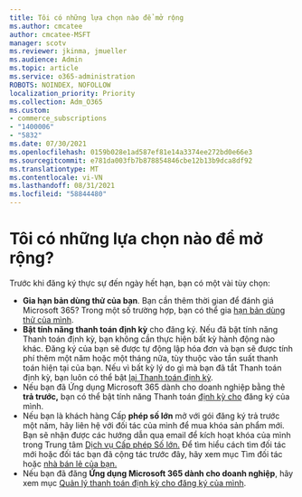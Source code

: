 ```yaml
---
title: Tôi có những lựa chọn nào để mở rộng
ms.author: cmcatee
author: cmcatee-MSFT
manager: scotv
ms.reviewer: jkinma, jmueller
ms.audience: Admin
ms.topic: article
ms.service: o365-administration
ROBOTS: NOINDEX, NOFOLLOW
localization_priority: Priority
ms.collection: Adm_O365
ms.custom:
- commerce_subscriptions
- "1400006"
- "5832"
ms.date: 07/30/2021
ms.openlocfilehash: 0159b028e1ad587ef81e14a3374ee272bd0e66e3
ms.sourcegitcommit: e781da003fb7b878854846cbe12b13b9dca8df92
ms.translationtype: MT
ms.contentlocale: vi-VN
ms.lasthandoff: 08/31/2021
ms.locfileid: "58844480"
---
```

# <a name="what-are-my-options-to-extend"></a>Tôi có những lựa chọn nào để mở rộng?

Trước khi đăng ký thực sự đến ngày hết hạn, bạn có một vài tùy chọn:

- **Gia hạn bản dùng thử của bạn**.  Bạn cần thêm thời gian để đánh giá Microsoft 365? Trong một số trường hợp, bạn có thể gia  [hạn bản dùng thử của mình](https://docs.microsoft.com/microsoft-365/commerce/extend-your-trial).  
- **Bật tính năng thanh toán định kỳ** cho đăng ký. Nếu đã bật tính năng Thanh toán định kỳ, bạn không cần thực hiện bất kỳ hành động nào khác. Đăng ký của bạn sẽ được tự động lập hóa đơn và bạn sẽ được tính phí thêm một năm hoặc một tháng nữa, tùy thuộc vào tần suất thanh toán hiện tại của bạn. Nếu vì bất kỳ lý do gì mà bạn đã tắt Thanh toán định kỳ, bạn luôn có thể bật  [lại Thanh toán định kỳ](https://docs.microsoft.com/microsoft-365/commerce/subscriptions/renew-your-subscription).
- Nếu bạn đã Ứng dụng Microsoft 365 dành cho doanh nghiệp bằng thẻ **trả trước,** bạn có thể bật tính năng Thanh toán [định kỳ cho](https://docs.microsoft.com/microsoft-365/commerce/subscriptions/renew-your-subscription) đăng ký của mình.
- Nếu bạn là khách hàng Cấp  **phép số lớn**  mở với gói đăng ký trả trước một năm, hãy liên hệ với đối tác của mình để mua khóa sản phẩm mới. Bạn sẽ nhận được các hướng dẫn qua email để kích hoạt khóa của mình trong Trung tâm [Dịch vụ Cấp phép Số lớn.](https://go.microsoft.com/fwlink/p/?LinkID=282016) Để tìm hiểu cách tìm đối tác mới hoặc đối tác bạn đã cộng tác trước đây, hãy xem mục Tìm đối tác hoặc [nhà bán lẻ của bạn.](https://docs.microsoft.com/microsoft-365/admin/manage/find-your-partner-or-reseller)
- Nếu bạn đã đăng **Ứng dụng Microsoft 365 dành cho doanh nghiệp**, hãy xem mục [Quản lý thanh toán định kỳ cho đăng ký của mình](https://docs.microsoft.com/microsoft-365/commerce/subscriptions/renew-your-subscription).
